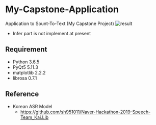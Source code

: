 # My-Capstone-Application
 Application to Sount-To-Text (My Capstone Project)
 ![result](https://postfiles.pstatic.net/MjAxOTExMDRfMTI5/MDAxNTcyODAzNDk4ODY1.tdd-kb8JH-EfB9Qa6ORsHs1jXEJ9mIchvubG9Yq-7vsg.nalckWjo5vlINdGWmhhuQdVAr6uI0LuQs8mzTIlGZewg.PNG.sooftware/%EC%8B%9C%EC%97%B02.PNG?type=w773)
 * Infer part is not implement at present
## Requirement  
* Python 3.6.5
* PyQt5 5.11.3
* matplotlib 2.2.2
* librosa 0.7.1
## Reference
* Korean ASR Model 
  + https://github.com/sh951011/Naver-Hackathon-2019-Speech-Team_Kai.Lib
